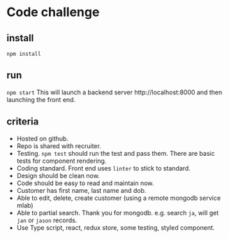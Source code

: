 # Code challenge

## install
`npm install`

## run
`npm start` This will launch a backend server http://localhost:8000 and then
launching the front end.

## criteria

* Hosted on github.
* Repo is shared with recruiter.
* Testing. `npm test` should run the test and pass them. There are basic tests for component rendering.
* Coding standard. Front end uses `linter` to stick to standard.
* Design should be clean now.
* Code should be easy to read and maintain now.
* Customer has first name, last name and dob.
* Able to edit, delete, create customer (using a remote mongodb service mlab)
* Able to partial search. Thank you for mongodb. e.g. search `ja`, will get `jan` or `jason` records.
* Use Type script, react, redux store, some testing, styled component.
